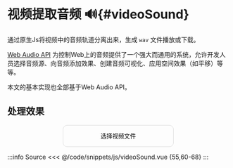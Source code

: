 <script setup>
    import VideoSound from '/code/snippets/js/videoSound.vue';
</script>

# 视频提取音频 🔊{#videoSound}

通过原生Js将视频中的音频轨道分离出来，生成 `wav` 文件播放或下载。

[Web Audio API](https://developer.mozilla.org/en-US/docs/Web/API/Web_Audio_API) 为控制Web上的音频提供了一个强大而通用的系统，允许开发人员选择音频源、向音频添加效果、创建音频可视化、应用空间效果（如平移）等等。

本文的基本实现也全部基于Web Audio API。 

## 处理效果
<div class="demo videoSound">
    <button>
        <label for="file" id="filename">选择视频文件</label>
        <VideoSound />
    </button>
</div>

:::info Source
<<< @/code/snippets/js/videoSound.vue {55,60-68}
:::

<style lang='scss'>
    .videoSound{
        button {
            margin: 0 auto;
            display: block;
            position: relative;
            width: 50%;
            height: 50px;
            background-color: transparent;
            border: 1px solid gainsboro;
            border-radius: 10px;
            padding: 10px;

            #filename{
                font-weight: lighter;
            }
        }

        input[type=file] {
            position: absolute;
            top: 0;
            left: 0;
            width: 100%;
            height: 100%;
            opacity: 0;
            filter: alpha(opacity=0);
            cursor: pointer;
        }
    }
</style>



